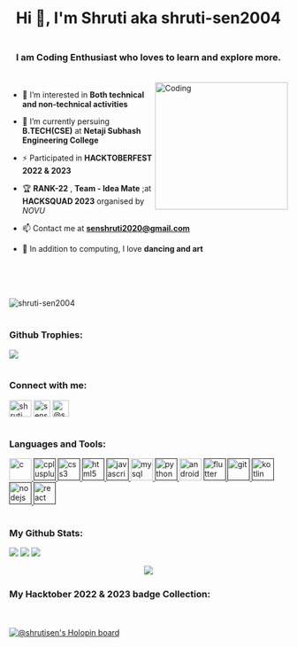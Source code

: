 <h1 align="center">Hi 👋, I'm Shruti aka shruti-sen2004</h1>
<img src="https://www.animatedimages.org/data/media/562/animated-line-image-0111.gif" width="1000" height="2" />
<h3 align="center">I am Coding Enthusiast who loves to learn and explore more.</h3>
<img src="https://www.animatedimages.org/data/media/562/animated-line-image-0111.gif" width="1000" height="2" />
<br>
<br>          


<img align="right" alt="Coding" width="240" height="230" src="https://github.com/shruti-sen2004/shruti-sen2004/assets/115914670/2ee5aa22-a9fa-4254-af34-38bf3ac61695">

- 👀 I’m interested in **Both technical and non-technical activities**

- 🌱 I’m currently persuing **B.TECH(CSE)** at **Netaji Subhash Engineering College**

- ⚡ Participated in **HACKTOBERFEST 2022 & 2023**

- 🏆 **RANK-22** , **Team - Idea Mate** ;at **HACKSQUAD 2023** organised by *NOVU* 

- 📫 Contact me at **senshruti2020@gmail.com**

- 💞️ In addition to computing, I love **dancing and art**
<br>
<br>

<br>

<img src="https://www.animatedimages.org/data/media/562/animated-line-image-0111.gif" width="1000" height="2" />
<p align="left"> <img src="https://komarev.com/ghpvc/?username=shruti-sen2004&label=Profile%20views&color=042337&style=flat" alt="shruti-sen2004" /> </p>
<img src="https://www.animatedimages.org/data/media/562/animated-line-image-0111.gif" width="1000" height="2" />

<h3 align="left">Github Trophies:</h3>

![](https://github-profile-trophy.vercel.app/?username=shruti-sen2004&theme=onedark&no-frame=true&no-bg=true&margin-w=4)

<img src="https://www.animatedimages.org/data/media/562/animated-line-image-0111.gif" width="1000" height="2" />         
<h3 align="left">Connect with me:</h3>
<p align="left">
<a href="https://www.linkedin.com/in/shruti-sen-6b6924253/" target="blank"><img align="center" src="https://cdn.jsdelivr.net/gh/devicons/devicon/icons/linkedin/linkedin-original.svg" alt="shruti sen" height="30" width="40" /></a>
<a href="https://codesandbox.io/u/senshruti2020" target="blank"><img align="center" src="https://raw.githubusercontent.com/rahuldkjain/github-profile-readme-generator/master/src/images/icons/Social/codesandbox.svg" alt="senshruti2020" height="30" width="30" /></a>
<a href="https://www.hackerrank.com/senshruti2020?hr_r=1" target="blank"><img align="center" src="https://raw.githubusercontent.com/rahuldkjain/github-profile-readme-generator/master/src/images/icons/Social/hackerrank.svg" alt="@senshruti2020" height="30" width="30" /></a>
</p>
<img src="https://www.animatedimages.org/data/media/562/animated-line-image-0111.gif" width="1000" height="2" />
      
<h3 align="left">Languages and Tools:</h3>
<p align="left"> <a href="https://www.cprogramming.com/" target="_blank" rel="noreferrer"> 
<img src="https://github.com/shruti-sen2004/shruti-sen2004/assets/115914670/da5c1e17-a143-484c-8a49-d547a5539bcb" alt="c" width="40" height="40"/> </a> 
<a href="" target="_blank" rel="noreferrer"> <img src="https://cdn.jsdelivr.net/gh/devicons/devicon/icons/cplusplus/cplusplus-original.svg" alt="cplusplus" width="40" height="40"/> </a> 
<a href="" target="_blank" rel="noreferrer"> <img src="https://cdn.jsdelivr.net/gh/devicons/devicon/icons/css3/css3-original.svg" alt="css3" width="40" height="40"/> </a> <a href="https://www.w3.org/html/" target="_blank" rel="noreferrer"> 
<a href="" target="_blank" rel="noreferrer"><img src="https://cdn.jsdelivr.net/gh/devicons/devicon/icons/html5/html5-original.svg" alt="html5" width="40" height="40"/> </a> 
<a href="" alt="javascrtarget="_blank" rel="noreferrer"> <img src="https://cdn.jsdelivr.net/gh/devicons/devicon/icons/javascript/javascript-original.svg" alt="javascript" width="40" height="40"/> </a> <a href="https://www.mysql.com/" target="_blank" rel="noreferrer"> 
<img src="https://cdn.jsdelivr.net/gh/devicons/devicon/icons/mysql/mysql-original-wordmark.svg" alt="mysql" width="40" height="40"/> </a> 
<a href="" target="_blank" rel="noreferrer"> <img src="https://cdn.jsdelivr.net/gh/devicons/devicon/icons/python/python-original.svg" alt="python" width="40" height="40"/> </a> 
<img src="https://cdn.jsdelivr.net/gh/devicons/devicon/icons/androidstudio/androidstudio-original.svg" alt="android" width="40" height="40"/> </a> 
<a href="" target="_blank" rel="noreferrer"> <img src="https://cdn.jsdelivr.net/gh/devicons/devicon/icons/flutter/flutter-original.svg" alt="flutter" width="40" height="40"/> </a> <a href="" target="_blank" rel="noreferrer"> 
<img src="https://www.vectorlogo.zone/logos/git-scm/git-scm-icon.svg" alt="git" width="40" height="40"/> </a> 
<a href="" target="_blank" rel="noreferrer"> <img src="https://www.vectorlogo.zone/logos/kotlinlang/kotlinlang-icon.svg" alt="kotlin" width="40" height="40"/> </a>
<a href="" target="_blank" rel="noreferrer"> <img src="https://cdn.jsdelivr.net/gh/devicons/devicon/icons/nodejs/nodejs-original.svg" alt="nodejs" width="40" height="40"/> </a> <a href="" target="_blank" rel="noreferrer"> 
<img src="https://cdn.jsdelivr.net/gh/devicons/devicon/icons/react/react-original.svg" alt="react" width="40" height="40"/> </a> </p></p>
<img src="https://www.animatedimages.org/data/media/562/animated-line-image-0111.gif" width="1000" height="2" />

<h3 align="left">My Github Stats:</h3>

![](https://github-readme-stats.vercel.app/api?username=shruti-sen2004&theme=tokyonight&hide_border=false&include_all_commits=false&count_private=false)
![](https://github-readme-streak-stats.herokuapp.com/?user=shruti-sen2004&theme=tokyonight&hide_border=false)
![](https://github-readme-stats.vercel.app/api/top-langs/?username=shruti-sen2004&theme=tokyonight&hide_border=false&include_all_commits=false&count_private=false&layout=compact)
<div align="center">
  <img src="https://github-readme-activity-graph.vercel.app/graph?username=shruti-sen2004&theme=synthwave-84&true&hide_border=true" />
</div>
<img src="https://www.animatedimages.org/data/media/562/animated-line-image-0111.gif" width="1000" height="2" />

### My Hacktober 2022 & 2023 badge Collection:
<br></br>
[![@shrutisen's Holopin board](https://holopin.me/shrutisen)](https://holopin.io/@shrutisen)


<!---
shruti-sen2004/shruti-sen2004 is a ✨ special ✨ repository because its `README.md` (this file) appears on your GitHub profile.
You can click the Preview link to take a look at your changes.
--->
